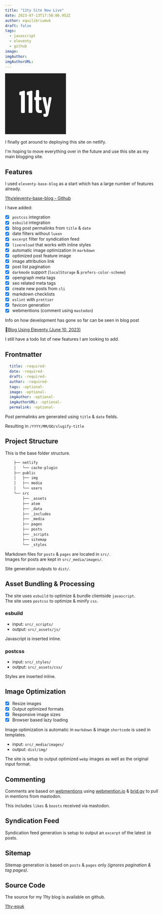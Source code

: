 ```yaml
---
title: "11ty Site Now Live"
date: 2023-07-13T17:58:06.952Z
author: equilibriumuk
draft: false
tags:
  - javascript
  - eleventy
  - github
image:
imgAuthor:
imgAuthorURL:
---
```


![11ty logo](../_media/images/11ty-200.png)

I finally got around to deploying this site on netlify.

I'm hoping to move everything over in the future and use this site as my main blogging site.

## Features

I used `eleventy-base-blog` as a start which has a large number of features already.

<i class="fa fa-link"></i> <a href="https://github.com/11ty/eleventy-base-blog/" target="_blank" rel="noopener noreferrer">11ty/eleventy-base-blog - Github</a>

I have added:

- [x] `postcss` integration
- [x] `esbuild` integration
- [x] blog post permalinks from `title` & `date`
- [x] date filters without `luxon`
- [x] `excerpt` filter for syndication feed
- [x] `livereload` that works with inline styles
- [x] automatic image optimization in `markdown`
- [x] optimized post feature image
- [x] image attribution link
- [x] post list pagination
- [x] `darkmode` support (`localStorage` & `prefers-color-scheme`)
- [x] opengraph meta tags
- [x] seo related meta tags
- [x] create new posts from `cli`
- [x] markdown checklists
- [x] `eslint` with `prettier`
- [x] favicon generation
- [x] webmentions (comment using `mastodon`)

Info on how development has gone so far can be seen in blog post

📝<a href="/2023/06/10/blog-using-eleventy/">Blog Using Eleventy (June 10, 2023)</a><br/>

I still have a todo list of new features I am looking to add.

## Frontmatter

```yaml
  title: -required-
  date: -required-
  draft: -required-
  author: -required-
  tags: -optional-
  image: -optional-
  imgAuthor: -optional-
  imgAuthorURL: -optional-
  permalink: -optional-
```

Post permalinks are generated using `title` & `date` fields.

Resulting in `/YYYY/MM/DD/slugify-title`

## Project Structure

This is the base folder structure.

```bash
    ├── netlify
    │   └── cache-plugin
    ├── public
    │   ├── img
    │   ├── media
    │   └── users
    └── src
        ├── _assets
        ├── atom
        ├── _data
        ├── _includes
        ├── _media
        ├── pages
        ├── posts
        ├── _scripts
        ├── sitemap
        └── _styles
```

Markdown files for `posts` & `pages` are located in `src/`.<br/>
Images for posts are kept in `src/_media/images/`.

Site generation outputs to `dist/`.

## Asset Bundling & Processing

The site uses `esbuild` to optimize & bundle clientside `javascript`.<br/>
The site uses `postcss` to optimize & minify `css`.

### esbuild

- input: `src/_scripts/`
- output: `src/_assets/js/`

Javascript is inserted inline.

### postcss

- input: `src/_styles/`
- output: `src/_assets/css/`

Styles are inserted inline.

## Image Optimization

- [x] Resize images
- [x] Output optimized formats
- [x] Responsive image sizes
- [x] Browser based lazy loading

Image optimization is automatic in `markdown` & image `shortcode` is used in templates.

- input: `src/_media/images/`
- output: `dist/img/`

The site is setup to output optimized `webp` images as well as the original input format.

## Commenting

Comments are based on <a href="/2023/07/18/adding-webmentions-in-eleventy/" target="_blank" rel="noopener noreferrer">webmentions</a> using <a href="https://webmention.io/" target="_blank" rel="noopener noreferrer">webmention.io</a> & <a href="https://brid.gy/" target="_blank" rel="noopener noreferrer">brid.gy</a> to pull in mentions from mastodon.

This includes `likes` & `boosts` received via mastodon.

## Syndication Feed

Syndication feed generation is setup to output an `excerpt` of the latest `10` posts.

## Sitemap

Sitemap generation is based on `posts` & `pages` only _(ignores pagination & tag pages)_.

## Source Code

The source for my 11ty blog is available on github.

<a class="github" href="https://github.com/equk/11ty-equk" aria-label="View on GitHub" target="_blank" rel="noopener noreferrer"><i class="fa fa-github"></i> 11ty-equk</a>
